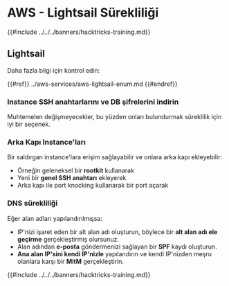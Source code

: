 # AWS - Lightsail Sürekliliği

{{#include ../../../banners/hacktricks-training.md}}

## Lightsail

Daha fazla bilgi için kontrol edin:

{{#ref}}
../aws-services/aws-lightsail-enum.md
{{#endref}}

### Instance SSH anahtarlarını ve DB şifrelerini indirin

Muhtemelen değişmeyecekler, bu yüzden onları bulundurmak süreklilik için iyi bir seçenek.

### Arka Kapı Instance'ları

Bir saldırgan instance'lara erişim sağlayabilir ve onlara arka kapı ekleyebilir:

- Örneğin geleneksel bir **rootkit** kullanarak
- Yeni bir **genel SSH anahtarı** ekleyerek
- Arka kapı ile port knocking kullanarak bir port açarak

### DNS sürekliliği

Eğer alan adları yapılandırılmışsa:

- IP'nizi işaret eden bir alt alan adı oluşturun, böylece bir **alt alan adı ele geçirme** gerçekleştirmiş olursunuz.
- Alan adından **e-posta** göndermenizi sağlayan bir **SPF** kaydı oluşturun.
- **Ana alan IP'sini kendi IP'nizle** yapılandırın ve kendi IP'nizden meşru olanlara karşı bir **MitM** gerçekleştirin.

{{#include ../../../banners/hacktricks-training.md}}
